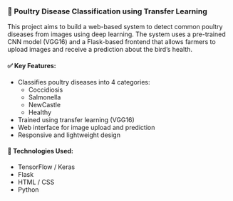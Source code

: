 ### 🐔 Poultry Disease Classification using Transfer Learning

This project aims to build a web-based system to detect common poultry diseases from images using deep learning. The system uses a pre-trained CNN model (VGG16) and a Flask-based frontend that allows farmers to upload images and receive a prediction about the bird’s health.

#### ✅ Key Features:
- Classifies poultry diseases into 4 categories:
  - Coccidiosis
  - Salmonella
  - NewCastle
  - Healthy
- Trained using transfer learning (VGG16)
- Web interface for image upload and prediction
- Responsive and lightweight design

#### 🧠 Technologies Used:
- TensorFlow / Keras
- Flask
- HTML / CSS
- Python
